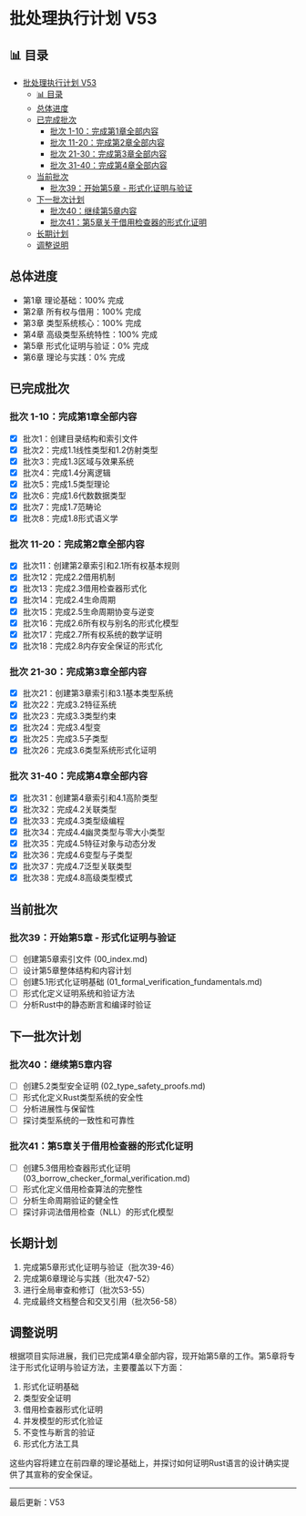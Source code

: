 ﻿# 批处理执行计划 V53

## 📊 目录

- [批处理执行计划 V53](#批处理执行计划-v53)
  - [📊 目录](#-目录)
  - [总体进度](#总体进度)
  - [已完成批次](#已完成批次)
    - [批次 1-10：完成第1章全部内容](#批次-1-10完成第1章全部内容)
    - [批次 11-20：完成第2章全部内容](#批次-11-20完成第2章全部内容)
    - [批次 21-30：完成第3章全部内容](#批次-21-30完成第3章全部内容)
    - [批次 31-40：完成第4章全部内容](#批次-31-40完成第4章全部内容)
  - [当前批次](#当前批次)
    - [批次39：开始第5章 - 形式化证明与验证](#批次39开始第5章---形式化证明与验证)
  - [下一批次计划](#下一批次计划)
    - [批次40：继续第5章内容](#批次40继续第5章内容)
    - [批次41：第5章关于借用检查器的形式化证明](#批次41第5章关于借用检查器的形式化证明)
  - [长期计划](#长期计划)
  - [调整说明](#调整说明)

## 总体进度

- 第1章 理论基础：100% 完成
- 第2章 所有权与借用：100% 完成
- 第3章 类型系统核心：100% 完成
- 第4章 高级类型系统特性：100% 完成
- 第5章 形式化证明与验证：0% 完成
- 第6章 理论与实践：0% 完成

## 已完成批次

### 批次 1-10：完成第1章全部内容

- [x] 批次1：创建目录结构和索引文件
- [x] 批次2：完成1.1线性类型和1.2仿射类型
- [x] 批次3：完成1.3区域与效果系统
- [x] 批次4：完成1.4分离逻辑
- [x] 批次5：完成1.5类型理论
- [x] 批次6：完成1.6代数数据类型
- [x] 批次7：完成1.7范畴论
- [x] 批次8：完成1.8形式语义学

### 批次 11-20：完成第2章全部内容

- [x] 批次11：创建第2章索引和2.1所有权基本规则
- [x] 批次12：完成2.2借用机制
- [x] 批次13：完成2.3借用检查器形式化
- [x] 批次14：完成2.4生命周期
- [x] 批次15：完成2.5生命周期协变与逆变
- [x] 批次16：完成2.6所有权与别名的形式化模型
- [x] 批次17：完成2.7所有权系统的数学证明
- [x] 批次18：完成2.8内存安全保证的形式化

### 批次 21-30：完成第3章全部内容

- [x] 批次21：创建第3章索引和3.1基本类型系统
- [x] 批次22：完成3.2特征系统
- [x] 批次23：完成3.3类型约束
- [x] 批次24：完成3.4型变
- [x] 批次25：完成3.5子类型
- [x] 批次26：完成3.6类型系统形式化证明

### 批次 31-40：完成第4章全部内容

- [x] 批次31：创建第4章索引和4.1高阶类型
- [x] 批次32：完成4.2关联类型
- [x] 批次33：完成4.3类型级编程
- [x] 批次34：完成4.4幽灵类型与零大小类型
- [x] 批次35：完成4.5特征对象与动态分发
- [x] 批次36：完成4.6变型与子类型
- [x] 批次37：完成4.7泛型关联类型
- [x] 批次38：完成4.8高级类型模式

## 当前批次

### 批次39：开始第5章 - 形式化证明与验证

- [ ] 创建第5章索引文件 (00_index.md)
- [ ] 设计第5章整体结构和内容计划
- [ ] 创建5.1形式化证明基础 (01_formal_verification_fundamentals.md)
- [ ] 形式化定义证明系统和验证方法
- [ ] 分析Rust中的静态断言和编译时验证

## 下一批次计划

### 批次40：继续第5章内容

- [ ] 创建5.2类型安全证明 (02_type_safety_proofs.md)
- [ ] 形式化定义Rust类型系统的安全性
- [ ] 分析进展性与保留性
- [ ] 探讨类型系统的一致性和可靠性

### 批次41：第5章关于借用检查器的形式化证明

- [ ] 创建5.3借用检查器形式化证明 (03_borrow_checker_formal_verification.md)
- [ ] 形式化定义借用检查算法的完整性
- [ ] 分析生命周期验证的健全性
- [ ] 探讨非词法借用检查（NLL）的形式化模型

## 长期计划

1. 完成第5章形式化证明与验证（批次39-46）
2. 完成第6章理论与实践（批次47-52）
3. 进行全局审查和修订（批次53-55）
4. 完成最终文档整合和交叉引用（批次56-58）

## 调整说明

根据项目实际进展，我们已完成第4章全部内容，现开始第5章的工作。第5章将专注于形式化证明与验证方法，主要覆盖以下方面：

1. 形式化证明基础
2. 类型安全证明
3. 借用检查器形式化证明
4. 并发模型的形式化验证
5. 不变性与断言的验证
6. 形式化方法工具

这些内容将建立在前四章的理论基础上，并探讨如何证明Rust语言的设计确实提供了其宣称的安全保证。

---

最后更新：V53
